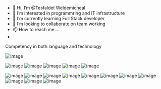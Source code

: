 - 👋 Hi, I’m @Tesfaldet Weldemicheal 
- 👀 I’m interested in programmring and IT infrastructure
- 🌱 I’m currently learning Full Stack developer
- 💞️ I’m looking to collaborate on team working
- 📫 How to reach me ...
- 
Competency in both language and technology

![image](https://user-images.githubusercontent.com/91988442/214802319-8e610db7-b54b-4678-a6ab-b05f2426de54.png)

![image](https://user-images.githubusercontent.com/91988442/214516786-08da29dc-b1b6-4776-a935-e61658fc6b87.png)
![image](https://user-images.githubusercontent.com/91988442/214516914-ad4bb1a7-3d0b-4af5-ba21-769215ba980e.png)
![image](https://user-images.githubusercontent.com/91988442/214517046-aeb4c931-ed0e-4277-af9e-a6c2e3d26f2d.png)
![image](https://user-images.githubusercontent.com/91988442/214517135-9d72dcf0-6038-46f9-8eb6-6c6b80319ab7.png)
![image](https://user-images.githubusercontent.com/91988442/214517320-7c85d748-701c-4794-b91f-76c8081cd93c.png)

![image](https://user-images.githubusercontent.com/91988442/214517776-e82977cd-85f3-4ed5-a9f8-51684a8ae2e4.png)
![image](https://user-images.githubusercontent.com/91988442/214518007-8e4279a9-69a2-40cc-8281-6c96bba1c3a8.png)
![image](https://user-images.githubusercontent.com/91988442/214518380-4f85c0f1-c2e7-4d10-abad-ed6271bc2349.png)
![image](https://user-images.githubusercontent.com/91988442/214518506-cb59243d-86ee-4979-8bfe-029c324ebf0e.png)
![image](https://user-images.githubusercontent.com/91988442/214518983-13e28b7e-6a79-4c9e-b870-685d3e855ca7.png)
![image](https://user-images.githubusercontent.com/91988442/214519446-2bd2edba-3695-48ae-96b1-a2eaeb151743.png)
![image](https://user-images.githubusercontent.com/91988442/214519518-3093b98a-fc44-4aad-b706-313885135a0b.png)
![image](https://user-images.githubusercontent.com/91988442/214519605-19109f5f-bdef-414b-9225-9b83d196f3c8.png)
![image](https://user-images.githubusercontent.com/91988442/214519682-d94328df-1bda-4fdd-a200-7d4728a38102.png)
![image](https://user-images.githubusercontent.com/91988442/214519825-b1dcc060-6e57-4621-9a9b-9296c41a8f79.png)
![image](https://user-images.githubusercontent.com/91988442/214801944-f793f49b-f107-430f-9441-7d9b7227c790.png)


















<!---
Tesfaldet1/Tesfaldet1 is a ✨ special ✨ repository because its `README.md` (this file) appears on your GitHub profile.
You can click the Preview link to take a look at your changes.
--->
